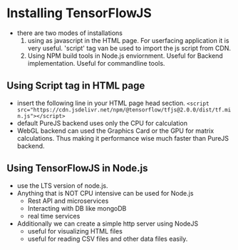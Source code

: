 # Installing TensorFlowJS
- there are two modes of installations
  1. using as javascript in the HTML page. For userfacing application it is very useful. 'script' tag van be used to import the js script from CDN.
  2. Using NPM build tools in Node.js enviornment. Useful for Backend implementation. Useful for commandline tools.

## Using Script tag in HTML page
- insert the following line in your HTML page head section.
`<script src="https://cdn.jsdelivr.net/npm/@tensorflow/tfjs@2.0.0/dist/tf.min.js"></script>`
- default PureJS backend uses only the CPU for calculation
- WebGL backend can used the Graphics Card or the GPU for matrix calculations. Thus making it performance wise much faster than PureJS backend.


## Using TensorFlowJS in Node.js
- use the LTS version of node.js.
- Anything that is NOT CPU intensive can be used for Node.js
  + Rest API and microservices
  + Interacting with DB like mongoDB
  + real time services
- Additionally we can create a simple http server using NodeJS
  + useful for visualizing HTML files
  + useful for reading CSV files and other data files easily.
